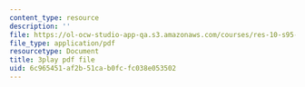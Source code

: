 ```yaml
---
content_type: resource
description: ''
file: https://ol-ocw-studio-app-qa.s3.amazonaws.com/courses/res-10-s95-physics-of-covid-19-transmission-fall-2020/6c965451af2b51cab0fcfc038e053502_71dUZmywpOM.pdf
file_type: application/pdf
resourcetype: Document
title: 3play pdf file
uid: 6c965451-af2b-51ca-b0fc-fc038e053502
---
```

